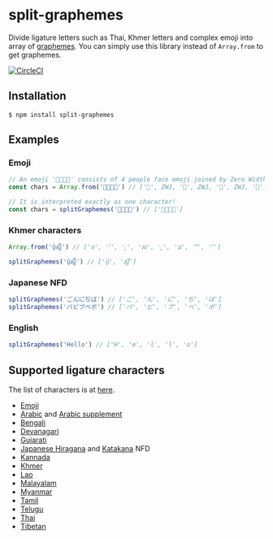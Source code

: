 # split-graphemes

Divide ligature letters such as Thai, Khmer letters and complex emoji into array of [graphemes](https://en.wikipedia.org/wiki/Grapheme).
You can simply use this library instead of `Array.from` to get graphemes.

[![CircleCI](https://circleci.com/gh/nota/split-graphemes/tree/master.svg?style=svg)](https://circleci.com/gh/nota/split-graphemes/tree/master)

## Installation
```
$ npm install split-graphemes
```

## Examples
### Emoji

```js
// An emoji '👨‍👩‍👦‍👦' consists of 4 people face emoji joined by Zero Width Joiners (ZWJ).
const chars = Array.from('👨‍👩‍👦‍👦') // ['👨', ZWJ, '👩', ZWJ, '👦', ZWJ, '👦']
```

```js
// It is interpreted exactly as one character!
const chars = splitGraphemes('👨‍👩‍👦‍👦') // ['👨‍👩‍👦‍👦']
```

### Khmer characters

```js
Array.from('ប៉ុស្ដិ៍') // ['ប', '៉', 'ុ', 'ស', '្', 'ដ', 'ិ', '៍']
```

```js
splitGraphemes('ប៉ុស្ដិ៍') // ['ប៉ុ', 'ស្ដិ៍']
```

### Japanese NFD
```js
splitGraphemes('ごん゙に゙ぢば') // ['ご', 'ん゙', 'に゙', 'ぢ', 'ば']
splitGraphemes('パピプペポ') // ['パ', 'ピ', 'プ', 'ペ', 'ポ']
```

### English
```js
splitGraphemes('Hello') // ['H', 'e', 'l', 'l', 'o']
```

## Supported ligature characters
The list of characters is at [here](https://github.com/nota/split-graphemes/tree/master/src).
- [Emoji](https://en.wikipedia.org/wiki/Unicode_block)
- [Arabic](https://www.unicode.org/charts/PDF/U0600.pdf) and [Arabic supplement](https://www.unicode.org/charts/PDF/U0750.pdf)
- [Bengali](https://www.unicode.org/charts/PDF/U0980.pdf)
- [Devanagari](https://www.unicode.org/charts/PDF/U0900.pdf)
- [Gujarati](https://www.unicode.org/charts/PDF/U0A80.pdf)
- [Japanese Hiragana](https://www.unicode.org/charts/PDF/U3040.pdf) and [Katakana](https://www.unicode.org/charts/PDF/U30A0.pdf) NFD
- [Kannada](https://www.unicode.org/charts/PDF/U0C80.pdf)
- [Khmer](https://www.unicode.org/charts/PDF/U1780.pdf)
- [Lao](https://www.unicode.org/charts/PDF/U0E80.pdf)
- [Malayalam](https://unicode.org/charts/PDF/U0D00.pdf)
- [Myanmar](https://www.unicode.org/charts/PDF/U1000.pdf)
- [Tamil](https://www.unicode.org/charts/PDF/U0B80.pdf)
- [Telugu](https://www.unicode.org/charts/PDF/U0C00.pdf)
- [Thai](https://www.unicode.org/charts/PDF/U0E00.pdf)
- [Tibetan](https://www.unicode.org/charts/PDF/U0F00.pdf)



